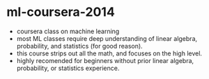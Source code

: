 ml-coursera-2014
================

* coursera class on machine learning
* most ML classes require deep understanding of linear algebra, probability, and statistics (for good reason).
* this course strips out all the math, and focuses on the high level.
* highly recomended for beginners without prior linear algebra, probability, or statistics experience. 
